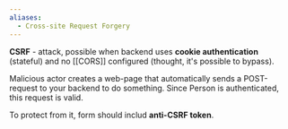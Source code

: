 ```yaml
---
aliases:
  - Cross-site Request Forgery
---
```

**CSRF** - attack, possible when backend uses **cookie authentication** (stateful) and no [[CORS]] configured (thought, it's possible to bypass).

Malicious actor creates a web-page that automatically sends a POST-request to your backend to do something. Since Person is authenticated, this request is valid.

To protect from it, form should includ **anti-CSRF token**.
